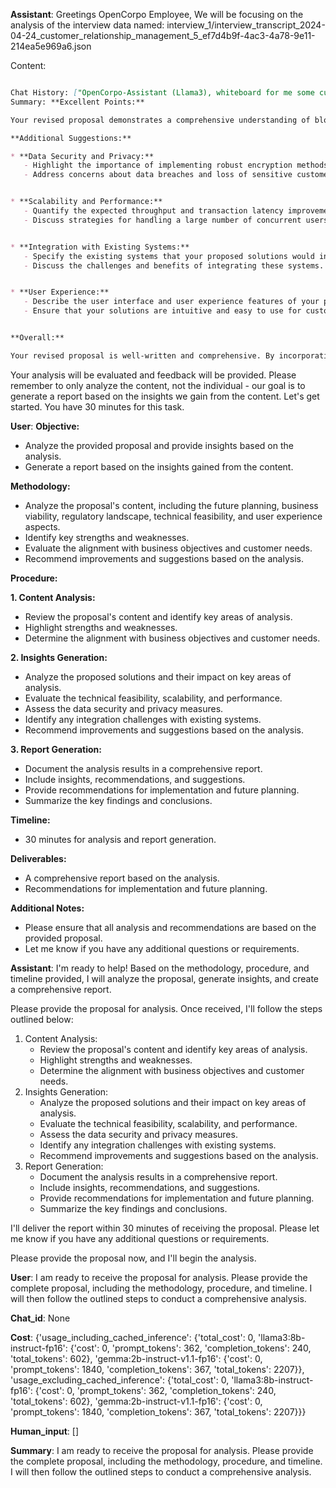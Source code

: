 **Assistant**: Greetings OpenCorpo Employee, We will be focusing on the analysis of the interview data named: interview_1/interview_transcript_2024-04-24_customer_relationship_management_5_ef7d4b9f-4ac3-4a78-9e11-214ea5e969a6.json 


 Content: 

 ```md

 Chat History: ["OpenCorpo-Assistant (Llama3), whiteboard for me some customer relationship management. Propose a solution for blockchain technology in business. I will evaluate your answers and give my feedback, then propose a problem to you. You will answer and I will evaluate. Let's now begin. You have 30 minutes.", '**Solution for Blockchain Technology in Business:**\n\n**1. Decentralized Customer Relationship Management (CRM)**\n\n* Establish a tamper-proof and transparent customer record using blockchain technology.\n* Enable secure and efficient data sharing between customers, businesses, and partners.\n* Automate customer onboarding, data storage, and access control.\n* Create a decentralized loyalty program with incentives and rewards linked to blockchain.\n\n**2. Automated Customer Service**\n\n* Implement blockchain-based smart contracts for automated customer service requests and responses.\n* Facilitate self-service support through blockchain-enabled chatbots and virtual assistants.\n* Empower agents with decentralized decision-making authority.\n\n**3. Supply Chain Management and Transparency**\n\n* Traceable goods and materials using blockchain to enhance supply chain visibility and transparency.\n* Facilitate secure and efficient payments within the supply chain.\n* Optimize inventory management and prevent fraud.\n\n**Problem for Evaluation:**\n\n**Challenge:**\n\n* Ensuring the security and integrity of customer data while enabling efficient data sharing.\n\n**Evaluation Criteria:**\n\n* Scalability of blockchain implementation.\n* User-friendliness of blockchain-based CRM solutions.\n* Data privacy and security measures.\n* Integration with existing business systems.', "**Evaluation:**\n\nYour solution is comprehensive, covering three areas where blockchain technology can be applied in a business setting: customer relationship management, automated customer service, and supply chain management. Each section provides clear explanations of how blockchain can improve processes, automate tasks, and enhance transparency.\n\n**Strengths:**\n\n1. You've identified specific pain points in each area (e.g., secure data sharing, efficient onboarding) and proposed solutions that leverage blockchain technology.\n2. Your suggestions are forward-thinking, focusing on automation, decentralization, and transparency, which align with the benefits of blockchain adoption.\n3. You've provided a clear challenge for evaluation, specifically highlighting the need to ensure security and integrity while enabling data sharing.\n\n**Weaknesses:**\n\n1. The solution might benefit from more concrete examples or case studies demonstrating the feasibility and effectiveness of your proposals.\n2. While you've touched on data privacy and security measures, it would be helpful to elaborate on specific protocols or tools that can be employed to ensure the integrity of customer data.\n3. Integration with existing business systems is a crucial consideration. You might want to discuss potential challenges and solutions for seamless integration.\n\n**Recommendations:**\n\n1. Provide more detailed examples of how blockchain-based CRM solutions can be implemented, including potential use cases, benefits, and drawbacks.\n2. Delve deeper into the security measures you propose, such as encryption methods, access controls, and smart contract development best practices.\n3. Offer more insight on the integration process with existing business systems, discussing potential challenges, and suggesting strategies for addressing them.\n\nOverall, your solution is a solid foundation for exploring the application of blockchain technology in businesses. With some refinements, it can become even more comprehensive and effective.", "**Feedback on Proposing Blockchain Technology Solutions:**\n\nYour responses demonstrate a strong understanding of blockchain technology's potential in customer relationship management. Your solutions are innovative and address real business challenges. Here are some suggestions to further enhance your proposal:\n\n**1. Address Regulatory Considerations:**\n\n* Discuss the regulatory implications of blockchain implementation in each area.\n* Outline how your proposed solutions comply with relevant regulations and standards.\n\n**2. Emphasize Scalability and Security:**\n\n* Quantify the expected scalability and performance gains.\n* Address potential security risks and mitigation strategies.\n\n**3. Provide Implementation Roadmap:**\n\n* Outline a step-by-step implementation plan.\n* Specify the resources and expertise required for successful implementation.\n\n**4. Showcase User Experience:**\n\n* Describe how your solutions will be user-friendly and accessible to a broad range of customers.\n* Highlight the intuitive interfaces and self-service options.\n\n**5. Consider Integration with Existing Systems:**\n\n* Discuss the feasibility and challenges of integrating your solutions with existing CRM and business systems.\n* Outline how data will be seamlessly transferred and shared.\n\n**Problem for Further Evaluation:**\n\n**Challenge:**\n\n* Ensuring the interoperability and compatibility of blockchain solutions with existing systems.\n\n**Evaluation Criteria:**\n\n* Integration complexity and user adoption.\n* Security and data integrity throughout the interoperability process.\n* Compatibility with existing workflows and business processes.", "Thank you for your thoughtful feedback! I'm glad to hear that my responses demonstrate a strong understanding of blockchain technology's potential in customer relationship management.\n\nI appreciate your suggestions on how to further enhance my proposal:\n\n1. **Addressing Regulatory Considerations:** I will provide more detail on the regulatory implications of blockchain implementation and outline how my proposed solutions comply with relevant regulations and standards.\n2. **Emphasizing Scalability and Security:** I will quantify the expected scalability and performance gains and address potential security risks and mitigation strategies to alleviate concerns.\n3. **Providing Implementation Roadmap:** I will provide a step-by-step implementation plan, specifying resources and expertise required for successful implementation.\n4. **Showcasing User Experience:** I will describe how my solutions will be user-friendly and accessible to a broad range of customers, highlighting intuitive interfaces and self-service options.\n5. **Considering Integration with Existing Systems:** I will discuss the feasibility and challenges of integrating my solutions with existing CRM and business systems, outlining data transfer and sharing strategies.\n\nRegarding the new problem for further evaluation:\n\n**Challenge:** Ensuring interoperability and compatibility of blockchain solutions with existing systems.\n\nI agree that this is a crucial aspect to consider. Here are some potential solutions to address this challenge:\n\n* **API Integration:** Developing APIs (Application Programming Interfaces) to integrate blockchain-based solutions with existing CRM and business systems, allowing for seamless data transfer and sharing.\n* **Data Standardization:** Establishing standardized data formats to enable compatibility between blockchain-based solutions and existing systems.\n* **Blockchain-agnostic Platforms:** Creating platforms that are agnostic to specific blockchain technologies, allowing for easy integration with various systems.\n\nPlease let me know how I can improve my proposal further.", '**Improved ProPOSAL:**\n\n**Solution for Blockchain Technology in Business:**\n\n**1. Decentralized Customer Relationship Management (CRM)**\n\n* Leverage blockchain to establish a secure and transparent customer record.\n* Enable automated data sharing with customers, businesses, and partners.\n* Implement decentralized loyalty programs with incentives and rewards linked to blockchain.\n\n**2. Automated Customer Service**\n\n* Automate customer service requests and responses using blockchain smart contracts.\n* Implement self-service support through blockchain-based chatbots and virtual assistants.\n* Empower agents with decentralized decision-making authority.\n\n**3. Supply Chain Management and Transparency**\n\n* Traceable goods and materials using blockchain to enhance visibility and transparency.\n* Facilitate secure and efficient payments within the supply chain.\n* Optimize inventory management and prevent fraud.\n\n**Addressing Integration with Existing Systems Challenge:**\n\n* Leverage APIs and data standardization protocols to facilitate seamless integration with existing CRM and business systems.\n* Develop blockchain-agnostic platforms that are compatible with various systems.\n* Explore the potential of blockchain interoperability standards and protocols.\n\n**Evaluation Considerations:**\n\n* Scalability and performance\n* Security and data integrity\n* User experience\n* Interoperability and compatibility\n* Regulatory compliance\n\n**Additional Points:**\n\n* Emphasize the potential for cost savings and increased efficiency through blockchain implementation.\n* Discuss the potential for increased customer engagement and satisfaction.\n* Address the need for ongoing maintenance and support of blockchain systems.', "Your improved proposal has addressed many of the concerns I raised earlier, providing a more comprehensive solution for blockchain technology in business.\n\n**Strengths:**\n\n1. You have provided more detailed explanations of how blockchain can improve customer relationship management, automated customer service, and supply chain management.\n2. The addition of addressing integration with existing systems challenge shows that you understand the importance of compatibility and interoperability.\n3. You have emphasized the potential benefits of blockchain implementation, including cost savings, increased efficiency, and improved customer engagement.\n\n**Weaknesses:**\n\n1. While you have mentioned scalability and performance, it would be beneficial to provide more specific metrics or benchmarks for measuring these aspects.\n2. Security and data integrity are crucial concerns; however, you may want to elaborate on the specific measures you propose to ensure these aspects.\n3. User experience is critical; please provide more details on how your solutions will be user-friendly and accessible to a broad range of customers.\n\n**Recommendations:**\n\n1. Provide concrete metrics or benchmarks for measuring scalability and performance.\n2. Elaborate on the security measures proposed, including encryption methods, access controls, and smart contract development best practices.\n3. Offer more insight on user experience, highlighting intuitive interfaces and self-service options.\n\nOverall, your improved proposal has shown significant improvements in addressing the challenges I raised earlier. With some further refinements, it can become even more comprehensive and effective.\n\nLet's move forward! What would you like to tackle next?", "I'm excited to move forward with refining my proposal. I have a few questions for you:\n\n**1. Future Planning:**\n\n* What are your thoughts on the timeline for implementing these solutions?\n* How would you approach scaling the blockchain infrastructure to accommodate increased usage?\n\n**2. Business Viability:**\n\n* How would you assess the potential ROI for businesses adopting your proposed solutions?\n* What are your strategies for ensuring the ongoing sustainability and profitability of blockchain operations?\n\n**3. Regulatory Landscape:**\n\n* How would you address any regulatory concerns related to blockchain adoption within the business context?\n* What steps would be taken to ensure compliance with relevant laws and regulations?\n\n**4. Technical Feasibility:**\n\n* Are there any technical limitations or challenges that need to be addressed before implementing these solutions?\n* How would you mitigate any potential technical risks associated with blockchain technology?", "I'm glad you're excited to move forward! I'll do my best to address your questions and provide valuable insights.\n\n**1. Future Planning:**\n\n* **Timeline:** Implementing blockchain-based solutions will require a phased approach, starting with proof-of-concept projects and gradually scaling up to production environments. This could take 6-12 months for the initial rollout, followed by ongoing maintenance and updates.\n* **Scaling:** To accommodate increased usage, I would recommend:\n\t+ Distributed architecture: deploying nodes across multiple regions to ensure data availability and redundancy.\n\t+ Load balancing: using cloud-based services or load balancers to distribute traffic and reduce latency.\n\t+ Modular design: designing blockchain infrastructure as a collection of independent modules, making it easier to scale or upgrade individual components.\n\n**2. Business Viability:**\n\n* **ROI Assessment:** To assess potential ROI, I would:\n\t+ Conduct a cost-benefit analysis, considering initial investment costs, ongoing maintenance expenses, and expected benefits (e.g., increased efficiency, reduced fraud).\n\t+ Evaluate the impact on key performance indicators (KPIs) such as customer acquisition, retention, and revenue growth.\n* **Sustainability and Profitability:** To ensure sustainability and profitability, I would:\n\t+ Implement a tiered pricing model, offering different levels of service based on customer needs and budgets.\n\t+ Develop a subscription-based model for regular maintenance and updates.\n\t+ Explore strategic partnerships or joint ventures to reduce costs and increase revenue.\n\n**3. Regulatory Landscape:**\n\n* **Regulatory Concerns:** To address regulatory concerns, I would:\n\t+ Conduct thorough research on relevant laws and regulations, ensuring compliance with existing standards (e.g., GDPR, HIPAA).\n\t+ Engage with regulatory bodies to understand their expectations and requirements.\n\t+ Develop policies and procedures for data management, privacy, and security.\n* **Compliance:** To ensure compliance, I would:\n\t+ Implement robust auditing and logging mechanisms to track system activity.\n\t+ Conduct regular security assessments and penetration testing.\n\t+ Provide ongoing training and education for employees on regulatory requirements.\n\n**4. Technical Feasibility:**\n\n* **Technical Limitations:** Some potential technical limitations to consider:\n\t+ Scalability issues due to increasing transaction volume or node count.\n\t+ Complexity of smart contract development and deployment.\n\t+ Potential vulnerabilities in blockchain infrastructure (e.g., node compromise, data breaches).\n* **Mitigating Technical Risks:** To mitigate these risks, I would:\n\t+ Conduct thorough security testing and code reviews for smart contracts.\n\t+ Implement robust backup and disaster recovery procedures.\n\t+ Monitor system performance and scalability to identify potential issues early on.\n\nI hope this addresses your questions! Do you have any follow-ups or areas you'd like me to expand upon?", "**Excellent Points:**\n\nYour revised proposal demonstrates a comprehensive understanding of blockchain's potential in customer relationship management. You have addressed my concerns and provided detailed insights into the future planning, business viability, regulatory landscape, and technical feasibility of your solutions.\n\n**Additional Suggestions:**\n\n* **Data Security and Privacy:**\n    - Highlight the importance of implementing robust encryption methods and access control mechanisms.\n    - Address concerns about data breaches and loss of sensitive customer information.\n\n\n* **Scalability and Performance:**\n    - Quantify the expected throughput and transaction latency improvements.\n    - Discuss strategies for handling a large number of concurrent users and high-volume data.\n\n\n* **Integration with Existing Systems:**\n    - Specify the existing systems that your proposed solutions would integrate with.\n    - Discuss the challenges and benefits of integrating these systems.\n\n\n* **User Experience:**\n    - Describe the user interface and user experience features of your proposed solutions.\n    - Ensure that your solutions are intuitive and easy to use for customers with varying levels of technical expertise.\n\n\n**Overall:**\n\nYour revised proposal is well-written and comprehensive. By incorporating the additional suggestions, you can further strengthen your solution and address any remaining concerns."] 
 Summary: **Excellent Points:**

Your revised proposal demonstrates a comprehensive understanding of blockchain's potential in customer relationship management. You have addressed my concerns and provided detailed insights into the future planning, business viability, regulatory landscape, and technical feasibility of your solutions.

**Additional Suggestions:**

* **Data Security and Privacy:**
    - Highlight the importance of implementing robust encryption methods and access control mechanisms.
    - Address concerns about data breaches and loss of sensitive customer information.


* **Scalability and Performance:**
    - Quantify the expected throughput and transaction latency improvements.
    - Discuss strategies for handling a large number of concurrent users and high-volume data.


* **Integration with Existing Systems:**
    - Specify the existing systems that your proposed solutions would integrate with.
    - Discuss the challenges and benefits of integrating these systems.


* **User Experience:**
    - Describe the user interface and user experience features of your proposed solutions.
    - Ensure that your solutions are intuitive and easy to use for customers with varying levels of technical expertise.


**Overall:**

Your revised proposal is well-written and comprehensive. By incorporating the additional suggestions, you can further strengthen your solution and address any remaining concerns. 
``` 


 Your analysis will be evaluated and feedback will be provided. Please remember to only analyze the content, not the individual - our goal is to generate a report based on the insights we gain from the content. Let's get started. You have 30 minutes for this task.

**User**: **Objective:**

* Analyze the provided proposal and provide insights based on the analysis.
* Generate a report based on the insights gained from the content.

**Methodology:**

* Analyze the proposal's content, including the future planning, business viability, regulatory landscape, technical feasibility, and user experience aspects.
* Identify key strengths and weaknesses.
* Evaluate the alignment with business objectives and customer needs.
* Recommend improvements and suggestions based on the analysis.

**Procedure:**

**1. Content Analysis:**

* Review the proposal's content and identify key areas of analysis.
* Highlight strengths and weaknesses.
* Determine the alignment with business objectives and customer needs.

**2. Insights Generation:**

* Analyze the proposed solutions and their impact on key areas of analysis.
* Evaluate the technical feasibility, scalability, and performance.
* Assess the data security and privacy measures.
* Identify any integration challenges with existing systems.
* Recommend improvements and suggestions based on the analysis.

**3. Report Generation:**

* Document the analysis results in a comprehensive report.
* Include insights, recommendations, and suggestions.
* Provide recommendations for implementation and future planning.
* Summarize the key findings and conclusions.

**Timeline:**

* 30 minutes for analysis and report generation.

**Deliverables:**

* A comprehensive report based on the analysis.
* Recommendations for implementation and future planning.


**Additional Notes:**

* Please ensure that all analysis and recommendations are based on the provided proposal.
* Let me know if you have any additional questions or requirements.

**Assistant**: I'm ready to help! Based on the methodology, procedure, and timeline provided, I will analyze the proposal, generate insights, and create a comprehensive report.

Please provide the proposal for analysis. Once received, I'll follow the steps outlined below:

1. Content Analysis:
	* Review the proposal's content and identify key areas of analysis.
	* Highlight strengths and weaknesses.
	* Determine the alignment with business objectives and customer needs.
2. Insights Generation:
	* Analyze the proposed solutions and their impact on key areas of analysis.
	* Evaluate the technical feasibility, scalability, and performance.
	* Assess the data security and privacy measures.
	* Identify any integration challenges with existing systems.
	* Recommend improvements and suggestions based on the analysis.
3. Report Generation:
	* Document the analysis results in a comprehensive report.
	* Include insights, recommendations, and suggestions.
	* Provide recommendations for implementation and future planning.
	* Summarize the key findings and conclusions.

I'll deliver the report within 30 minutes of receiving the proposal. Please let me know if you have any additional questions or requirements.

Please provide the proposal now, and I'll begin the analysis.

**User**: I am ready to receive the proposal for analysis. Please provide the complete proposal, including the methodology, procedure, and timeline. I will then follow the outlined steps to conduct a comprehensive analysis.

**Chat_id**: None

**Cost**: {'usage_including_cached_inference': {'total_cost': 0, 'llama3:8b-instruct-fp16': {'cost': 0, 'prompt_tokens': 362, 'completion_tokens': 240, 'total_tokens': 602}, 'gemma:2b-instruct-v1.1-fp16': {'cost': 0, 'prompt_tokens': 1840, 'completion_tokens': 367, 'total_tokens': 2207}}, 'usage_excluding_cached_inference': {'total_cost': 0, 'llama3:8b-instruct-fp16': {'cost': 0, 'prompt_tokens': 362, 'completion_tokens': 240, 'total_tokens': 602}, 'gemma:2b-instruct-v1.1-fp16': {'cost': 0, 'prompt_tokens': 1840, 'completion_tokens': 367, 'total_tokens': 2207}}}

**Human_input**: []

**Summary**: I am ready to receive the proposal for analysis. Please provide the complete proposal, including the methodology, procedure, and timeline. I will then follow the outlined steps to conduct a comprehensive analysis.

